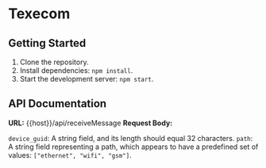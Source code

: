 # **Texecom**

## Getting Started

1. Clone the repository.
2. Install dependencies: `npm install`.
3. Start the development server: `npm start`.

## API Documentation


**URL:** {{host}}/api/receiveMessage
**Request Body:**

`device_guid`: A string field, and its length should equal 32 characters.
`path`: A string field representing a path, which appears to have a predefined set of values: `["ethernet", "wifi", "gsm"]`.
